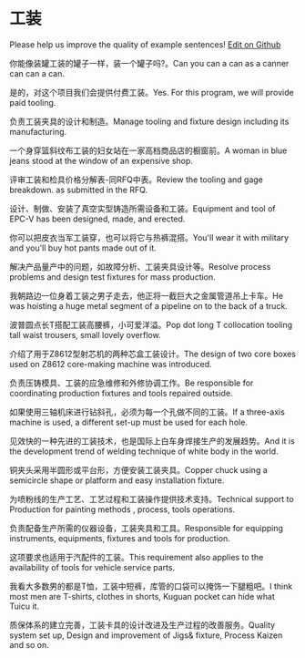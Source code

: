 # 工装

Please help us improve the quality of example sentences! [Edit on Github](https://github.com/jiyushe/jiyu-example-sentence-source/blob/main/chinese/gongzhuang.md)

<p><span class="chinese">你能像装罐工装的罐子一样，装一个罐子吗?。</span><span class="english">Can you can a can as a canner can can a can.</span></p>

<p><span class="chinese">是的，对这个项目我们会提供付费工装。</span><span class="english">Yes. For this program, we will provide paid tooling.</span></p>

<p><span class="chinese">负责工装夹具的设计和制造。</span><span class="english">Manage tooling and fixture design including its manufacturing.</span></p>

<p><span class="chinese">一个身穿篮斜纹布工装的妇女站在一家高档商品店的橱窗前。</span><span class="english">A woman in blue jeans stood at the window of an expensive shop.</span></p>

<p><span class="chinese">评审工装和检具价格分解表-同RFQ中表。</span><span class="english">Review the tooling and gage breakdown. as submitted in the RFQ.</span></p>

<p><span class="chinese">设计、制做、安装了真空实型铸造所需设备和工装。</span><span class="english">Equipment and tool of EPC-V has been designed, made, and erected.</span></p>

<p><span class="chinese">你可以把皮衣当军工装穿，也可以将它与热裤混搭。</span><span class="english">You'll wear it with military and you'll buy hot pants made out of it.</span></p>

<p><span class="chinese">解决产品量产中的问题，如故障分析、工装夹具设计等。</span><span class="english">Resolve process problems and design test fixtures for mass production.</span></p>

<p><span class="chinese">我朝路边一位身着工装之男子走去，他正将一截巨大之金属管道吊上卡车。</span><span class="english">He was hoisting a huge metal segment of a pipeline on to the back of a truck.</span></p>

<p><span class="chinese">波普圆点长T搭配工装高腰裤，小可爱洋溢。</span><span class="english">Pop dot long T collocation tooling tall waist trousers, small lovely overflow.</span></p>

<p><span class="chinese">介绍了用于Z8612型射芯机的两种芯盒工装设计。</span><span class="english">The design of two core boxes used on Z8612 core-making machine was introduced.</span></p>

<p><span class="chinese">负责压铸模具、工装的应急维修和外修协调工作。</span><span class="english">Be responsible for coordinating production fixtures and tools repaired outside.</span></p>

<p><span class="chinese">如果使用三轴机床进行钻斜孔，必须为每一个孔做不同的工装。</span><span class="english">If a three-axis machine is used, a different set-up must be used for each hole.</span></p>

<p><span class="chinese">见效快的一种先进的工装技术，也是国际上白车身焊接生产的发展趋势。</span><span class="english">And it is the development trend of welding technique of white body in the world.</span></p>

<p><span class="chinese">铜夹头采用半圆形或平台形，方便安装工装夹具。</span><span class="english">Copper chuck using a semicircle shape or platform and easy installation fixture.</span></p>

<p><span class="chinese">为喷粉线的生产工艺、工艺过程和工装操作提供技术支持。</span><span class="english">Technical support to Production for painting methods , process, tools operations.</span></p>

<p><span class="chinese">负责配备生产所需的仪器设备，工装夹具和工具。</span><span class="english">Responsible for equipping instruments, equipments, fixtures and tools for production.</span></p>

<p><span class="chinese">这项要求也适用于汽配件的工装。</span><span class="english">This requirement also applies to the availability of tools for vehicle service parts.</span></p>

<p><span class="chinese">我看大多数男的都是T恤，工装中短裤，库管的口袋可以掩饰一下腿粗吧。</span><span class="english">I think most men are T-shirts, clothes in shorts, Kuguan pocket can hide what Tuicu it.</span></p>

<p><span class="chinese">质保体系的建立完善，工装卡具的设计改进及生产过程的改善服务。</span><span class="english">Quality system set up, Design and improvement of Jigs& fixture, Process Kaizen and so on.</span></p>

